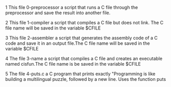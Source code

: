 1 This file 0-preprocessor a script that runs a C file through the preprocessor and save the result into another file.

2 This file 1-compiler a script that compiles a C file but does not link. The C file name will be saved in the variable $CFILE

3 This file 2-assembler a script that generates the assembly code of a C code and save it in an output file.The C file name will be saved in the variable $CFILE

4 The file 3-name a script that compiles a C file and creates an executable named cisfun.The C file name is be saved in the variable $CFILE

5 The file 4-puts.c  a C program that prints exactly "Programming is like building a multilingual puzzle, followed by a new line. Uses the function puts
